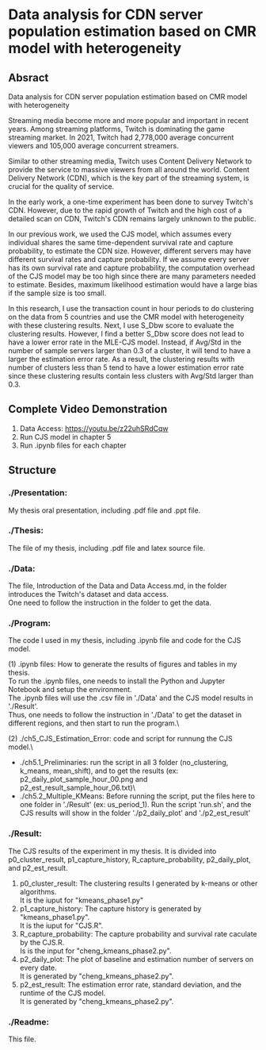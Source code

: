 # Data analysis for CDN server population estimation based on CMR model with heterogeneity

## Absract
Data analysis for CDN server population estimation based on CMR model with heterogeneity

Streaming media become more and more popular and important in recent years. Among streaming platforms, Twitch is dominating the game streaming market. In 2021, Twitch had 2,778,000 average concurrent viewers and 105,000 average concurrent streamers.

Similar to other streaming media, Twitch uses Content Delivery Network to provide the service to massive viewers from all around the world. Content Delivery Network (CDN), which is the key part of the streaming system, is crucial for the quality of service.

In the early work, a one-time experiment has been done to survey Twitch's CDN. However, due to the rapid growth of Twitch and the high cost of a detailed scan on CDN, Twitch's CDN remains largely unknown to the public. 

In our previous work, we used the CJS model, which assumes every individual shares the same time-dependent survival rate and capture probability, to estimate the CDN size. However, different servers may have different survival rates and capture probability. If we assume every server has its own survival rate and capture probability, the computation overhead of the CJS model may be too high since there are many parameters needed to estimate. Besides, maximum likelihood estimation would have a large bias if the sample size is too small.

In this research, I use the transaction count in hour periods to do clustering on the data from 5 countries and use the CMR model with heterogeneity with these clustering results. Next, I use S\_Dbw score to evaluate the clustering results. However, I find a better S_Dbw score does not lead to have a lower error rate in the MLE-CJS model. Instead, if Avg/Std in the number of sample servers larger than 0.3 of a cluster, it will tend to have a larger the estimation error rate. As a result, the clustering results with number of clusters less than 5 tend to have a lower estimation error rate since these clustering results contain less clusters with Avg/Std larger than 0.3.


## Complete Video Demonstration
1. Data Access: https://youtu.be/z22uhSRdCqw
2. Run CJS model in chapter 5
3. Run .ipynb files for each chapter

## Structure

### ./Presentation: 
My thesis oral presentation, including .pdf file and .ppt file.

### ./Thesis:
The file of my thesis, including .pdf file and latex source file.

### ./Data:
The file, Introduction of the Data and Data Access.md, in the folder introduces the Twitch's dataset and data access.\
One need to follow the instruction in the folder to get the data.

### ./Program:
The code I used in my thesis, including .ipynb file and code for the CJS model.

  (1) .ipynb files: How to generate the results of figures and tables in my thesis.\
  To run the .ipynb files, one needs to install the Python and Jupyter Notebook and setup the environment.\
  The .ipynb files will use the .csv file in './Data' and the CJS model results in './Result'.\
  Thus, one needs to follow the instruction in './Data' to get the dataset in different regions, and then start to run the program.\
  
  (2) ./ch5_CJS_Estimation_Error: code and script for runnung the CJS model.\
  * ./ch5.1_Preliminaries: run the script in all 3 folder (no_clustering, k_means, mean_shift), 
    and to get the results (ex: p2_daily_plot_sample_hour_00.png and p2_est_result_sample_hour_06.txt)\
  * ./ch5.2_Multiple_KMeans: Before running the script, put the files here to one folder in './Result' (ex: us_period_1). 
    Run the script 'run.sh', and the CJS results will show in the folder './p2_daily_plot' and './p2_est_result'

### ./Result:
The CJS results of the experiment in my thesis. 
It is divided into p0_cluster_result, p1_capture_history, R_capture_probability, p2_daily_plot, and p2_est_result.

1.  p0_cluster_result: The clustering results I generated by k-means or other algorithms.\
It is the iuput for "kmeans_phase1.py"
2.  p1_capture_history: The capture history is generated by "kmeans_phase1.py".\
It is the iuput for "CJS.R".
3.  R_capture_probability: The capture probability and survival rate caculate by the CJS.R.\
Is is the input for "cheng_kmeans_phase2.py".
4.  p2_daily_plot: The plot of baseline and estimation number of servers on every date.\
It is generated by "cheng_kmeans_phase2.py".
5.  p2_est_result: The estimation error rate, standard deviation, and the runtime of the CJS model.\
It is generated by "cheng_kmeans_phase2.py".

### ./Readme:
This file.
